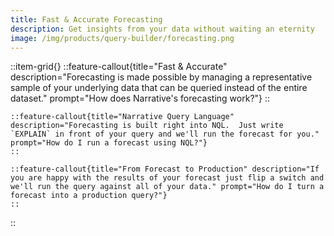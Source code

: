 ```yaml
---
title: Fast & Accurate Forecasting
description: Get insights from your data without waiting an eternity
image: /img/products/query-builder/forecasting.png
---
```


::item-grid{}
    ::feature-callout{title="Fast & Accurate" description="Forecasting is made possible by managing a representative sample of your underlying data that can be queried instead of the entire dataset." prompt="How does Narrative's forecasting work?"}
    ::

    ::feature-callout{title="Narrative Query Language" description="Forecasting is built right into NQL.  Just write `EXPLAIN` in front of your query and we'll run the forecast for you." prompt="How do I run a forecast using NQL?"}
    ::

    ::feature-callout{title="From Forecast to Production" description="If you are happy with the results of your forecast just flip a switch and we'll run the query against all of your data." prompt="How do I turn a forecast into a production query?"}
    ::
::
